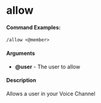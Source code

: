 # allow

#### Command Examples:

```fix
/allow <@member>
```

#### Arguments

- **@user** - The user to allow

#### Description

Allows a user in your Voice Channel
